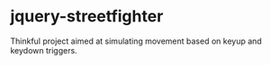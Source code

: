 # jquery-streetfighter
Thinkful project aimed at simulating movement based on keyup and keydown triggers.  
